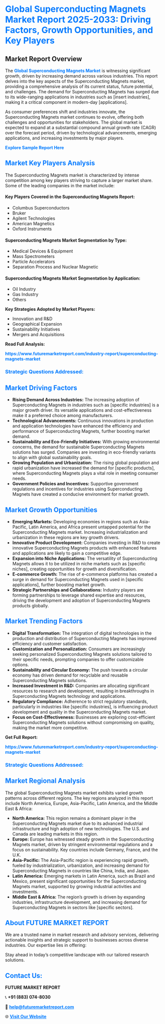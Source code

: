 <h1 style="color: #007BFF;">Global Superconducting Magnets Market Report 2025-2033: Driving Factors, Growth Opportunities, and Key Players</h1>

<section id="overview">
<h2>Market Report Overview</h2>
<p>The <a href="https://www.futuremarketreport.com/industry-report/superconducting-magnets-market" style="color: #007BFF; text-decoration: none;"><strong>Global Superconducting Magnets Market</strong></a> is witnessing significant growth, driven by increasing demand across various industries. This report delves into the key aspects of the Superconducting Magnets market, providing a comprehensive analysis of its current status, future potential, and challenges. The demand for Superconducting Magnets has surged due to its wide-ranging applications in industries such as [insert industries], making it a critical component in modern-day [applications].</p>
<p>As consumer preferences shift and industries innovate, the Superconducting Magnets market continues to evolve, offering both challenges and opportunities for stakeholders. The global market is expected to expand at a substantial compound annual growth rate (CAGR) over the forecast period, driven by technological advancements, emerging applications, and increasing investments by major players.</p>
</section>

<section id="overview">
<p><a href="https://www.futuremarketreport.com/request-sample/reportId=116110" style="color: #007BFF; text-decoration: none;"><strong>Explore Sample Report Here</strong></a></p>
</section>

<section id="key-players">
<h2 style="color: #007BFF;">Market Key Players Analysis</h2>
<p>The Superconducting Magnets market is characterized by intense competition among key players striving to capture a larger market share. Some of the leading companies in the market include:</p>
<h4>Key Players Covered in the Superconducting Magnets Report:</h4>
<ul><li>Columbus Superconductors</li><li>Bruker</li><li>Agilent Technologies</li><li>American Magnetics</li><li>Oxford Instruments</li></ul>
<h4>Superconducting Magnets Market Segmentation by Type:</h4>
<ul><li>Medical Devices &amp; Equipment</li><li>Mass Spectrometers</li><li>Particle Accelerators</li><li>Separation Process and Nuclear Magnetic</li></ul>

<h4>Superconducting Magnets Market Segmentation by Application:</h4>
<ul><li>Oil Industry</li><li>Gas Industry</li><li>Others</li></ul>
<p><strong>Key Strategies Adopted by Market Players:</strong></p>
<ul>
<li>Innovation and R&D</li>
<li>Geographical Expansion</li>
<li>Sustainability Initiatives</li>
<li>Mergers and Acquisitions</li>
</ul>
</section>

<section>
<p><strong>Read Full Analysis: </strong></p><a href="https://www.futuremarketreport.com/industry-report/superconducting-magnets-market" style="color: #007BFF; text-decoration: none;"><strong>https://www.futuremarketreport.com/industry-report/superconducting-magnets-market</strong></a>
<h3 style="color: #007BFF;">Strategic Questions Addressed:</h3>
</section>

<section id="driving-factors">
<h2 style="color: #007BFF;">Market Driving Factors</h2>
<ul>
<li><strong>Rising Demand Across Industries:</strong> The increasing adoption of Superconducting Magnets in industries such as [specific industries] is a major growth driver. Its versatile applications and cost-effectiveness make it a preferred choice among manufacturers.</li>
<li><strong>Technological Advancements:</strong> Continuous innovations in production and application technologies have enhanced the efficiency and performance of Superconducting Magnets, further boosting market demand.</li>
<li><strong>Sustainability and Eco-Friendly Initiatives:</strong> With growing environmental concerns, the demand for sustainable Superconducting Magnets solutions has surged. Companies are investing in eco-friendly variants to align with global sustainability goals.</li>
<li><strong>Growing Population and Urbanization:</strong> The rising global population and rapid urbanization have increased the demand for [specific products], where Superconducting Magnets plays a vital role in meeting consumer needs.</li>
<li><strong>Government Policies and Incentives:</strong> Supportive government regulations and incentives for industries using Superconducting Magnets have created a conducive environment for market growth.</li>
</ul>
</section>

<section id="growth-opportunities">
<h2 style="color: #007BFF;">Market Growth Opportunities</h2>
<ul>
<li><strong>Emerging Markets:</strong> Developing economies in regions such as Asia-Pacific, Latin America, and Africa present untapped potential for the Superconducting Magnets market. Increasing industrialization and urbanization in these regions are key growth drivers.</li>
<li><strong>Innovative Product Development:</strong> Companies investing in R&D to create innovative Superconducting Magnets products with enhanced features and applications are likely to gain a competitive edge.</li>
<li><strong>Expansion into Niche Applications:</strong> The versatility of Superconducting Magnets allows it to be utilized in niche markets such as [specific niches], creating opportunities for growth and diversification.</li>
<li><strong>E-commerce Growth:</strong> The rise of e-commerce platforms has created a surge in demand for Superconducting Magnets used in [specific applications], further boosting market growth.</li>
<li><strong>Strategic Partnerships and Collaborations:</strong> Industry players are forming partnerships to leverage shared expertise and resources, driving the development and adoption of Superconducting Magnets products globally.</li>
</ul>
</section>

<section id="trending-factors">
<h2 style="color: #007BFF;">Market Trending Factors</h2>
<ul>
<li><strong>Digital Transformation:</strong> The integration of digital technologies in the production and distribution of Superconducting Magnets has improved efficiency and customer satisfaction.</li>
<li><strong>Customization and Personalization:</strong> Consumers are increasingly seeking personalized Superconducting Magnets solutions tailored to their specific needs, prompting companies to offer customizable options.</li>
<li><strong>Sustainability and Circular Economy:</strong> The push towards a circular economy has driven demand for recyclable and reusable Superconducting Magnets solutions.</li>
<li><strong>Increased Investment in R&D:</strong> Companies are allocating significant resources to research and development, resulting in breakthroughs in Superconducting Magnets technology and applications.</li>
<li><strong>Regulatory Compliance:</strong> Adherence to strict regulatory standards, particularly in industries like [specific industries], is influencing product development and quality in the Superconducting Magnets market.</li>
<li><strong>Focus on Cost-Effectiveness:</strong> Businesses are exploring cost-efficient Superconducting Magnets solutions without compromising on quality, making the market more competitive.</li>
</ul>
</section>

<section>
<p><strong>Get Full Report: </strong></p><a href="https://www.futuremarketreport.com/industry-report/superconducting-magnets-market" style="color: #007BFF; text-decoration: none;"><strong>https://www.futuremarketreport.com/industry-report/superconducting-magnets-market</strong></a>
<h3 style="color: #007BFF;">Strategic Questions Addressed:</h3>
</section>


<section id="regional-analysis">
<h2 style="color: #007BFF;">Market Regional Analysis</h2>
<p>The global Superconducting Magnets market exhibits varied growth patterns across different regions. The key regions analyzed in this report include North America, Europe, Asia-Pacific, Latin America, and the Middle East & Africa:</p>
<ul>
<li><strong>North America:</strong> This region remains a dominant player in the Superconducting Magnets market due to its advanced industrial infrastructure and high adoption of new technologies. The U.S. and Canada are leading markets in this region.</li>
<li><strong>Europe:</strong> Europe has witnessed steady growth in the Superconducting Magnets market, driven by stringent environmental regulations and a focus on sustainability. Key countries include Germany, France, and the U.K.</li>
<li><strong>Asia-Pacific:</strong> The Asia-Pacific region is experiencing rapid growth, fueled by industrialization, urbanization, and increasing demand for Superconducting Magnets in countries like China, India, and Japan.</li>
<li><strong>Latin America:</strong> Emerging markets in Latin America, such as Brazil and Mexico, present significant opportunities for the Superconducting Magnets market, supported by growing industrial activities and investments.</li>
<li><strong>Middle East & Africa:</strong> The region’s growth is driven by expanding industries, infrastructure development, and increasing demand for Superconducting Magnets in sectors like [specific sectors].</li>
</ul>
</section>

<footer>
<h2 style="color: #007BFF;">About FUTURE MARKET REPORT</h2>
<p>We are a trusted name in market research and advisory services, delivering actionable insights and strategic support to businesses across diverse industries. Our expertise lies in offering:</p>

<p>Stay ahead in today’s competitive landscape with our tailored research solutions.</p>

<h2 style="color: #007BFF;">Contact Us:</h2>
<p><strong>FUTURE MARKET REPORT</strong></p>
<p>📞 <strong>+91 (883) 074-8030</strong></p>
<p>📧 <strong><a href="mailto:help@futuremarketreport.com" style="color: #007BFF;">help@futuremarketreport.com</a></strong></p>
<p>🌐 <strong><a href="https://www.futuremarketreport.com/" style="color: #007BFF;">Visit Our Website</a></strong></p>
</footer>